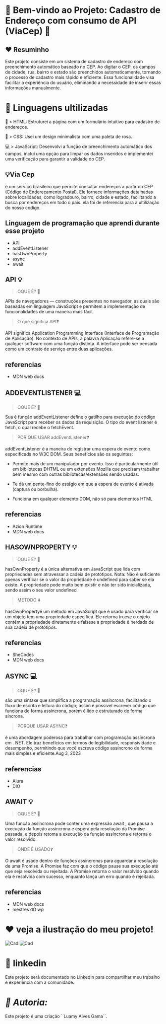 
# 🌸 Bem-vindo ao Projeto: Cadastro de Endereço com consumo de API (ViaCep) 🌸

## ❤️ Resuminho
 
Este projeto consiste em um sistema de cadastro de endereço com preenchimento automático baseado no CEP. Ao digitar o CEP, os campos de cidade, rua, bairro e estado são preenchidos automaticamente, tornando o processo de cadastro mais rápido e eficiente. Essa funcionalidade visa facilitar a experiência do usuário, eliminando a necessidade de inserir essas informações manualmente.

 # 🧩 Linguagens ultilizadas

🔧 > HTML: Estruturei a página com um formulário intuitivo para cadastro de endereços.

🎨 > CSS: Usei um design minimalista com uma paleta de rosa.

💻 > JavaScript: Desenvolvi a função de preenchimento automático dos campos, incluí uma opção para limpar os dados 
inseridos e implementei uma verificação para garantir a validade do CEP.


## 💡Via Cep
 é um serviço brasileiro que permite consultar endereços a partir do CEP (Código de Endereçamento Postal). Ele fornece informações detalhadas sobre localidades, como logradouro, bairro, cidade e estado, facilitando a busca por endereços em todo o país.
 ela foi de referencia para a ultilização do nosso codigo.

## Linguagem de programação que aprendi durante esse projeto 
- API
- addEventListener
- hasOwnProperty
- async
- await


## API 💡

> OQUE É? 🤔​

APIs de navegadores — construções presentes no navegador, as quais são baseadas em linguagem JavaScript e permitem a implementação de funcionalidades de uma maneira mais fácil.

> O que significa API❓​

 API significa Application Programming Interface (Interface de Programação de Aplicação). No contexto de APIs, a palavra Aplicação refere-se a qualquer software com uma função distinta. A interface pode ser pensada como um contrato de serviço entre duas aplicações.

 ## referencias

 - MDN web docs


## ADDEVENTLISTENER 💻​

> OQUE É? 🤔​

 Sua é função addEventListener define o gatilho para execução do código JavaScript para receber os dados da requisição. O tipo do event listener é fetch, o qual recebe o fetchEvent.

 > POR QUE USAR addEventListener❓​

addEventListener é a maneira de registrar uma espera de evento como especificada no W3C DOM. Seus benefícios são os seguintes:

- Permite mais de um manipulador por evento. Isso é particularmente útil em bibliotecas DHTML ou em extensões Mozilla que precisam trabalhar bem mesmo com outras bibliotecas/extensões sendo usadas.

- Te dá um pente-fino do estágio em que a espera de evento é ativada (captura ou borbulha).

- Funciona em qualquer elemento DOM, não só para elementos HTML


 ## referencias 
 - Azion Runtime
 - MDN web docs

 ## HASOWNPROPERTY 💡

> OQUE É? 🤔​ 

 hasOwnProperty é a única alternativa em JavaScript que lida com propriedades sem atravessar a cadeia de protótipos. Nota: Não é suficiente apenas verificar se o valor da propriedade é undefined para saber se ela existe. A propriedade pode muito bem existir e não ter sido inicializada, sendo assim o seu valor undefined

 > METODO ​⬇️​
 
 hasOwnPropertyé um método em JavaScript que é usado para verificar se um objeto tem uma propriedade específica. Ele retorna truese o objeto contém a propriedade diretamente e falsese a propriedade é herdada de sua cadeia de protótipos.

  ## referencias 
- SheCodes
- MDN web docs

 ## ASYNC 💻​

> OQUE É? 🤔​ 

 são uma sintaxe que simplifica a programação assíncrona, facilitando o fluxo de escrita e leitura do código; assim é possível escrever código que funciona de forma assíncrona, porém é lido e estruturado de forma síncrona.

> PORQUE USAR ASYNC❓​

 é uma abordagem poderosa para trabalhar com programação assíncrona em . NET. Ele traz benefícios em termos de legibilidade, responsividade e desempenho, permitindo que você escreva código assíncrono de forma mais simples e eficiente.Aug 3, 2023

 ## referencias 
 - Alura
 - DIO

## AWAIT 💡

 > OQUE É? 🤔​ 

 Uma função assíncrona pode conter uma expressão await , que pausa a execução da função assíncrona e espera pela resolução da Promise passada, e depois retoma a execução da função assíncrona e retorna o valor resolvido.

>ONDE É USADO❓​

 O await é usado dentro de funções assíncronas para aguardar a resolução de uma Promise. A Promise faz com que o código pause sua execução até que seja resolvida ou rejeitada. A Promise retorna o valor resolvido quando ela é resolvida com sucesso, enquanto lança um erro quando é rejeitada.

  ## referencias
- MDN web docs
- mestres dO wp


# ❤️ veja a ilustração do meu projeto!

![Cad](img/cadstro.png)
![Cad](img/cad.png)


# 🎉 linkedin
Este projeto será documentado no LinkedIn para compartilhar meu trabalho e experiência com a comunidade.

# *📝 Autoria:*
Este projeto é uma criação ´´Luamy Alves Gama´´.

